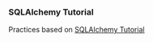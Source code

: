 ### SQLAlchemy Tutorial
Practices based on [SQLAlchemy Tutorial](https://docs.sqlalchemy.org/en/13/orm/tutorial.html)

